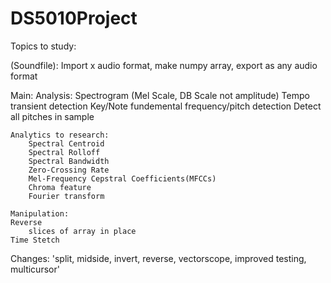# DS5010Project

Topics to study:

(Soundfile): 
	Import x audio format, make numpy array, export as any audio format

Main:
	Analysis:
	Spectrogram (Mel Scale, DB Scale not amplitude)
	Tempo
		transient detection
	Key/Note
		fundemental frequency/pitch detection
		Detect all pitches in sample

	Analytics to research:
		Spectral Centroid
		Spectral Rolloff
		Spectral Bandwidth
		Zero-Crossing Rate
		Mel-Frequency Cepstral Coefficients(MFCCs)
		Chroma feature
		Fourier transform

	Manipulation:
	Reverse
		slices of array in place
	Time Stetch

Changes:
'split, midside, invert, reverse, vectorscope, improved testing, multicursor'